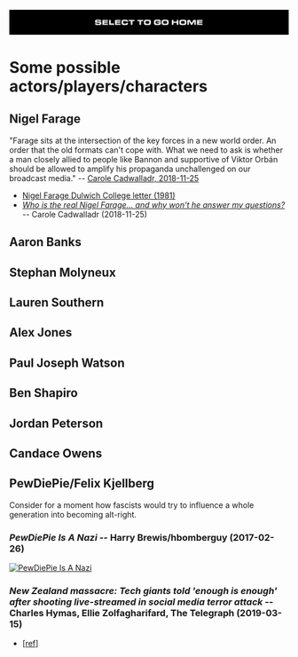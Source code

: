 [![](https://raw.githubusercontent.com/wdbm/InfoPeace/master/media/InfoPeace_home.png)](https://github.com/wdbm/InfoPeace/blob/master/README.md)

# Some possible actors/players/characters

## Nigel Farage

"Farage sits at the intersection of the key forces in a new world order. An order that the old formats can't cope with. What we need to ask is whether a man closely allied to people like Bannon and supportive of Viktor Orbán should be allowed to amplify his propaganda unchallenged on our broadcast media." -- [Carole Cadwalladr, 2018-11-25](https://www.theguardian.com/politics/2018/nov/25/why-wont-nigel-farage-answer-my-brexit-questions)

- [Nigel Farage Dulwich College letter (1981)](https://www.scribd.com/doc/169454715/Nigel-Farage-1981-school-letter)
- [*Who is the real Nigel Farage... and why won't he answer my questions?*](https://www.theguardian.com/politics/2018/nov/25/why-wont-nigel-farage-answer-my-brexit-questions) -- Carole Cadwalladr (2018-11-25)

## Aaron Banks

## Stephan Molyneux

## Lauren Southern

## Alex Jones

## Paul Joseph Watson

## Ben Shapiro

## Jordan Peterson

## Candace Owens

## PewDiePie/Felix Kjellberg

Consider for a moment how fascists would try to influence a whole generation into becoming alt-right.

### *PewDiePie Is A Nazi* -- Harry Brewis/hbomberguy (2017-02-26)

[![PewDiePie Is A Nazi](https://img.youtube.com/vi/GjNILjFters/0.jpg)](https://www.youtube.com/watch?v=GjNILjFters)

### *New Zealand massacre: Tech giants told 'enough is enough' after shooting live-streamed in social media terror attack* -- Charles Hymas, Ellie Zolfagharifard, The Telegraph (2019-03-15)

- [[ref](https://www.telegraph.co.uk/news/2019/03/15/new-zealand-massacre-tech-giants-told-enough-enough-shooting)]
